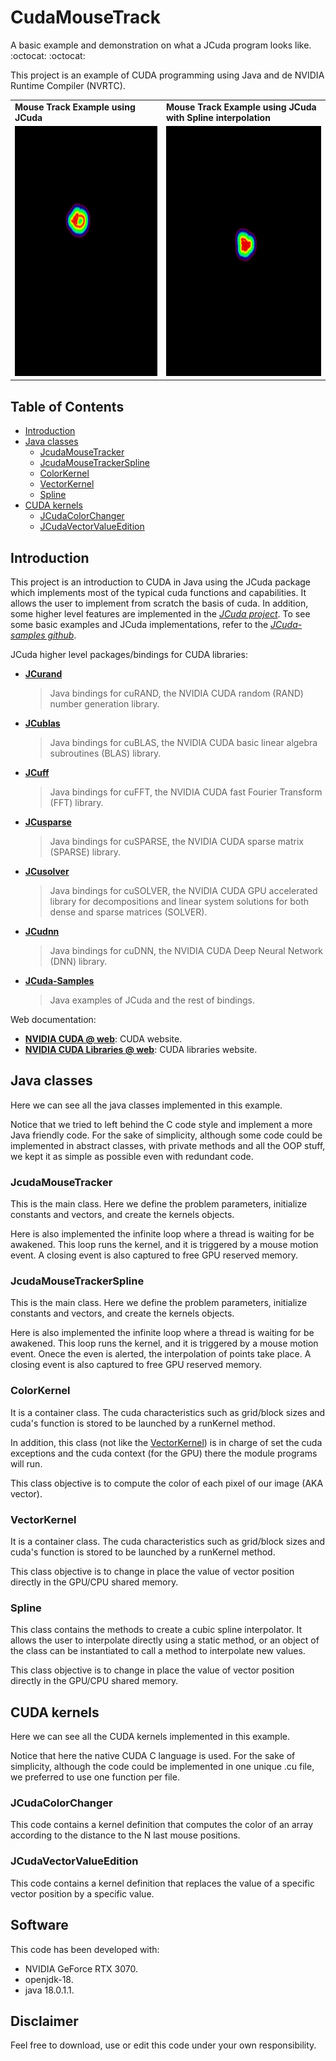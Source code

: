 # CudaMouseTrack
A basic example and demonstration on what a JCuda program looks like. :octocat: :octocat:

This project is an example of CUDA programming using Java and de NVIDIA Runtime Compiler (NVRTC).

<table>
  <tr>
    <td> <b>Mouse Track Example using JCuda </b></td>
    <td> <b>Mouse Track Example using JCuda with Spline interpolation</b> </td>
  </tr>
  <tr>
    <td> <img src="https://github.com/SergioOyaga/CudaMouseTrack/blob/master/out/image/MouseTracker-2022-07-10-14-21-17.gif"  title="Mouse Track Example" alt="Mouse Track Example" width="400" height="400" /></td>
    <td><img src="https://github.com/SergioOyaga/CudaMouseTrack/blob/master/out/image/MouseTracker-2022-07-25-18-07-30.gif"  title="Mouse Track Example With Spline" alt="Mouse Track Example With Spline" width="400" height="400" /></td>
  </tr>
</table>

## Table of Contents

* [Introduction](#introduction)
* [Java classes](#java-classes)
    * [JcudaMouseTracker](#jCudaMouseTracker)
    * [JcudaMouseTrackerSpline](#jCudaMouseTrackerSpline)
    * [ColorKernel](#colorKernel)
    * [VectorKernel](#vectorKernel)
    * [Spline](#spline)
* [CUDA kernels](#cuda-kernels)
    * [JCudaColorChanger](#JCudaColorChanger)
    * [JCudaVectorValueEdition](#JCudaVectorValueEdition)

## Introduction

This project is an introduction to CUDA in Java using the JCuda package which implements most of the typical cuda functions and capabilities.
It allows the user to implement from scratch the basis of cuda. In addition, some higher level features are implemented in the [_JCuda project_](http://javagl.de/jcuda.org/).
To see some basic examples and JCuda implementations, refer to the [_JCuda-samples github_](https://github.com/jcuda/jcuda-samples).

JCuda higher level packages/bindings for CUDA libraries:

- [**JCurand**](https://github.com/jcuda/jcurand)

  > Java bindings for cuRAND, the NVIDIA CUDA random (RAND) number generation library.

- [**JCublas**](https://github.com/jcuda/jcublas)
  >  Java bindings for cuBLAS, the NVIDIA CUDA basic linear algebra subroutines (BLAS) library.

- [**JCuff**](https://github.com/jcuda/jcufft)
  > Java bindings for cuFFT, the NVIDIA CUDA fast Fourier Transform (FFT) library.

- [**JCusparse**](https://github.com/jcuda/jcusparse)
  > Java bindings for cuSPARSE, the NVIDIA CUDA sparse matrix (SPARSE) library.

- [**JCusolver**](https://github.com/jcuda/jcusolver)
  > Java bindings for cuSOLVER, the NVIDIA CUDA GPU accelerated library for decompositions and linear system solutions for both dense and sparse matrices (SOLVER).

- [**JCudnn**](https://github.com/jcuda/jcudnn)
  > Java bindings for cuDNN, the NVIDIA CUDA Deep Neural Network (DNN) library.
  
- [**JCuda-Samples**](https://github.com/jcuda/jcuda-samples)
  > Java examples of JCuda and the rest of bindings.
  
Web documentation:

- [**NVIDIA CUDA @ web**](https://developer.nvidia.com): CUDA website.
- [**NVIDIA CUDA Libraries @ web**](https://developer.nvidia.com/gpu-accelerated-libraries): CUDA libraries website.


## Java classes
Here we can see all the java classes implemented in this example. 

Notice that we tried to left behind the C code style and implement a more Java friendly code. 
For the sake of simplicity, although some code could be implemented in abstract classes, 
with private methods and all the OOP stuff, we kept it as simple as possible even with redundant code.

### JcudaMouseTracker
This is the main class. Here we define the problem parameters, initialize constants and vectors, and create the kernels 
objects.

Here is also implemented the infinite loop where a thread is waiting for be awakened. This loop runs the kernel, and it 
is triggered by a mouse motion event.
A closing event is also captured to free GPU reserved memory.

### JcudaMouseTrackerSpline
This is the main class. Here we define the problem parameters, initialize constants and vectors, and create the kernels
objects.

Here is also implemented the infinite loop where a thread is waiting for be awakened. This loop runs the kernel, and it
is triggered by a mouse motion event. Onece the even is alerted, the interpolation of points take place.
A closing event is also captured to free GPU reserved memory.

### ColorKernel
It is a container class. The cuda characteristics such as grid/block sizes and cuda's function is stored to be launched 
by a  runKernel method.

In addition, this class (not like the [VectorKernel](#vectorkernel)) is in charge of set the cuda exceptions and the cuda
context (for the GPU) there the module programs will run.

This class objective is to compute the color of each pixel of our image (AKA vector).

### VectorKernel
It is a container class. The cuda characteristics such as grid/block sizes and cuda's function is stored to be launched
by a  runKernel method.

This class objective is to change in place the value of vector position directly in the GPU/CPU shared memory.

### Spline
This class contains the methods to create a cubic spline interpolator. It allows the user to interpolate directly using 
a static method, or an object of the class can be instantiated to call a method to interpolate new values.

This class objective is to change in place the value of vector position directly in the GPU/CPU shared memory.

## CUDA kernels
Here we can see all the CUDA kernels implemented in this example.

Notice that here the native CUDA C language is used.
For the sake of simplicity, although the code could be implemented in one unique .cu file, we preferred to use one 
function per file.

### JCudaColorChanger
This code contains a kernel definition that computes the color of an array according to the distance to the N last mouse
positions.
### JCudaVectorValueEdition
This code contains a kernel definition that replaces the value of a specific vector position by a specific value.
## Software
This code has been developed with:
- NVIDIA GeForce RTX 3070.
- openjdk-18.
- java 18.0.1.1.

## Disclaimer
Feel free to download, use or edit this code under your own responsibility.